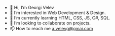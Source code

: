 - 👋 Hi, I’m Georgi Velev
- 👀 I’m interested in Web Development & Design.
- 🌱 I’m currently learning HTML, CSS, JS, C#, SQL.
- 💞️ I’m looking to collaborate on projects.
- 📫 How to reach me a.velevg@gmai.com

<!---
velevg/velevg is a ✨ special ✨ repository because its `README.md` (this file) appears on your GitHub profile.
You can click the Preview link to take a look at your changes.
--->

